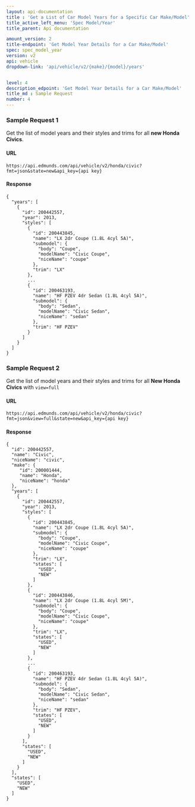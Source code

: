 ```yaml
---
layout: api-documentation
title : 'Get a List of Car Model Years for a Specific Car Make/Model'
title_active_left_menu: 'Spec Model/Year'
title_parent: Api documentation

amount_version: 2
title-endpoint: 'Get Model Year Details for a Car Make/Model'
spec: spec_model_year
version: v2
api: vehicle
dropdown-link: 'api/vehicle/v2/{make}/{model}/years'


level: 4
description_edpoint: 'Get Model Year Details for a Car Make/Model'
title_md : Sample Request
number: 4
---
```


### Sample Request 1

Get the list of model years and their styles and trims for all **new Honda Civics**.

#### URL

	https://api.edmunds.com/api/vehicle/v2/honda/civic?fmt=json&state=new&api_key={api key}
	
#### Response

	{
	  "years": [
	    {
	      "id": 200442557,
	      "year": 2013,
	      "styles": [
	        {
	          "id": 200443845,
	          "name": "LX 2dr Coupe (1.8L 4cyl 5A)",
	          "submodel": {
	            "body": "Coupe",
	            "modelName": "Civic Coupe",
	            "niceName": "coupe"
	          },
	          "trim": "LX"
	        },
	        ...
	        {
	          "id": 200463193,
	          "name": "HF PZEV 4dr Sedan (1.8L 4cyl 5A)",
	          "submodel": {
	            "body": "Sedan",
	            "modelName": "Civic Sedan",
	            "niceName": "sedan"
	          },
	          "trim": "HF PZEV"
	        }
	      ]
	    }
	  ]
	}
	
### Sample Request 2

Get the list of model years and their styles and trims for all **New Honda Civics** with <code>view=full</code>

#### URL

	https://api.edmunds.com/api/vehicle/v2/honda/civic?fmt=json&view=full&state=new&api_key={api key}

#### Response

	{
	  "id": 200442557,
	  "name": "Civic",
	  "niceName": "civic",
	  "make": {
	     "id": 200001444,
	     "name": "Honda",
	     "niceName": "honda"
	  },
	  "years": [
	    {
	      "id": 200442557,
	      "year": 2013,
	      "styles": [
	        {
	          "id": 200443845,
	          "name": "LX 2dr Coupe (1.8L 4cyl 5A)",
	          "submodel": {
	            "body": "Coupe",
	            "modelName": "Civic Coupe",
	            "niceName": "coupe"
	          },
	          "trim": "LX",
	          "states": [
	            "USED",
	            "NEW"
	          ]
	        },
	        {
	          "id": 200443846,
	          "name": "LX 2dr Coupe (1.8L 4cyl 5M)",
	          "submodel": {
	            "body": "Coupe",
	            "modelName": "Civic Coupe",
	            "niceName": "coupe"
	          },
	          "trim": "LX",
	          "states": [
	            "USED",
	            "NEW"
	          ]
	        },
	        ...
	        {
	          "id": 200463193,
	          "name": "HF PZEV 4dr Sedan (1.8L 4cyl 5A)",
	          "submodel": {
	            "body": "Sedan",
	            "modelName": "Civic Sedan",
	            "niceName": "sedan"
	          },
	          "trim": "HF PZEV",
	          "states": [
	            "USED",
	            "NEW"
	          ]
	        }
	      ],
	      "states": [
	        "USED",
	        "NEW"
	      ]
	    }
	  ],
	  "states": [
	    "USED",
	    "NEW"
	  ]
	}
